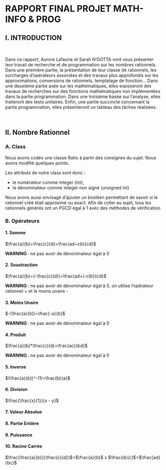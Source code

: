 
# RAPPORT FINAL PROJET MATH-INFO & PROG

## I. INTRODUCTION
<br/>
<p>Dans ce rapport, Aurore Lafaurie et Sarah N’GOTTA vont vous présenter leur travail de recherche et de programmation sur les nombres rationnels. Dans une première partie, la présentation de leur classe de rationnels, les surcharges d’opérateurs associées et des travaux plus approfondis sur les approximations, conversions de rationnels, templatage de fonction… Dans une deuxième partie axée sur les mathématiques, elles exposeront des travaux de recherches sur des fonctions mathématiques non implémentées dans la partie programmation. Dans une troisième basée sur l’analyse, elles traiteront des tests unitaires. Enfin, une partie succincte concernant la partie programmation, elles présenteront un tableau des tâches réalisées.
</p>
<br/>

## II. Nombre Rationnel
### A. Class

<p>Nous avons codés une classe Ratio à partir des consignes du sujet. Nous avons modifié quelques points.
</p>
Les attributs de notre class sont donc : 
</br>
<ul>
    <li>le numérateur comme integer (int),
    <li>le dénominateur comme integer non signé (unsigned int)
</ul>

<p>Nous avons aussi envisagé d’ajouter un booléen permettant de savoir si le rationnel créé était approximé ou exact. Afin de coller au sujet, tous les rationnels générés ont un PGCD égal à 1 avec des méthodes de vérification.
</p>

### B. Opérateurs
#### 1. Somme

$\frac{a}{b}+\frac{c}{d}=\frac{ad+cb}{cd}$

<strong>WARNING</strong> : ne pas avoir de dénominateur égal à 0

#### 2. Soustraction

$\frac{a}{b}+(-\frac{c}{d})=\frac{ad+(-c)b}{cd}$

<strong>WARNING</strong> : ne pas avoir de dénominateur égal à 0, on utilise l’opérateur rationnel + et le moins unaire -

#### 3. Moins Unaire

$-(\frac{a}{b})=\frac{-a}{b}$

<strong>WARNING</strong> : ne pas avoir de dénominateur égal à 0

#### 4. Produit

$\frac{a}{b}*\frac{c}{d}=\frac{ac}{bd}$

<strong>WARNING</strong> : ne pas avoir de dénominateur égal à 0

#### 5. Inverse

$(\frac{a}{b})^-(1)=\frac{b}{a}$


#### 6. Division
$\frac{\frac{x}{1}}{x - y}$	

#### 7. Valeur Absolue
#### 8. Partie Entière
#### 9. Puissance
#### 10. Racine Carrée




$\frac{\frac{a}{b}}{\frac{c}{d}}$=$\frac{a}{b}$ x $\frac{d}{c}$=$\frac{ad}{bc}$</font>
<br/>
<br/>

<br/>






